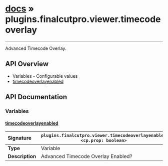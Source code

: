 # [docs](index.md) » plugins.finalcutpro.viewer.timecodeoverlay
---

Advanced Timecode Overlay.

## API Overview
* Variables - Configurable values
 * [timecodeoverlayenabled](#timecodeoverlayenabled)

## API Documentation

### Variables

#### [timecodeoverlayenabled](#timecodeoverlayenabled)
| <span style="float: left;">**Signature**</span> | <span style="float: left;">`plugins.finalcutpro.viewer.timecodeoverlayenabled <cp.prop: boolean>` </span>                                                          |
| -----------------------------------------------------|---------------------------------------------------------------------------------------------------------|
| **Type**                                             | Variable |
| **Description**                                      | Advanced Timecode Overlay Enabled? |

